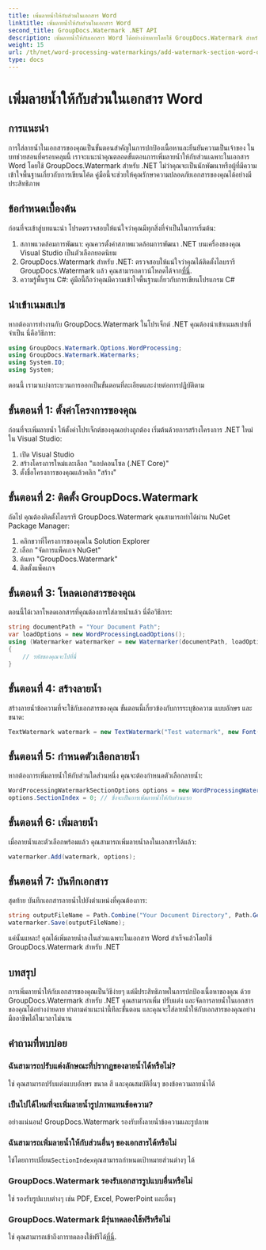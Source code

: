 ```yaml
---
title: เพิ่มลายน้ำให้กับส่วนในเอกสาร Word
linktitle: เพิ่มลายน้ำให้กับส่วนในเอกสาร Word
second_title: GroupDocs.Watermark .NET API
description: เพิ่มลายน้ำให้กับเอกสาร Word ได้อย่างง่ายดายโดยใช้ GroupDocs.Watermark สำหรับ .NET ปกป้องเนื้อหาของคุณด้วยคำแนะนำง่ายๆ นี้
weight: 15
url: /th/net/word-processing-watermarkings/add-watermark-section-word-docs/
type: docs
---
```

# เพิ่มลายน้ำให้กับส่วนในเอกสาร Word

## การแนะนำ
การใส่ลายน้ำในเอกสารของคุณเป็นขั้นตอนสำคัญในการปกป้องเนื้อหาและยืนยันความเป็นเจ้าของ ในบทช่วยสอนที่ครอบคลุมนี้ เราจะแนะนำคุณตลอดขั้นตอนการเพิ่มลายน้ำให้กับส่วนเฉพาะในเอกสาร Word โดยใช้ GroupDocs.Watermark สำหรับ .NET ไม่ว่าคุณจะเป็นนักพัฒนาหรือผู้ที่มีความเข้าใจพื้นฐานเกี่ยวกับการเขียนโค้ด คู่มือนี้จะช่วยให้คุณรักษาความปลอดภัยเอกสารของคุณได้อย่างมีประสิทธิภาพ
## ข้อกำหนดเบื้องต้น
ก่อนที่จะเข้าสู่บทแนะนำ โปรดตรวจสอบให้แน่ใจว่าคุณมีทุกสิ่งที่จำเป็นในการเริ่มต้น:
1. สภาพแวดล้อมการพัฒนา: คุณควรตั้งค่าสภาพแวดล้อมการพัฒนา .NET บนเครื่องของคุณ Visual Studio เป็นตัวเลือกยอดนิยม
2.  GroupDocs.Watermark สำหรับ .NET: ตรวจสอบให้แน่ใจว่าคุณได้ติดตั้งไลบรารี GroupDocs.Watermark แล้ว คุณสามารถดาวน์โหลดได้จาก[ที่นี่](https://releases.groupdocs.com/Watermark/net/).
3. ความรู้พื้นฐาน C#: คู่มือนี้ถือว่าคุณมีความเข้าใจพื้นฐานเกี่ยวกับการเขียนโปรแกรม C#
## นำเข้าเนมสเปซ
หากต้องการทำงานกับ GroupDocs.Watermark ในโปรเจ็กต์ .NET คุณต้องนำเข้าเนมสเปซที่จำเป็น นี่คือวิธีการ:
```csharp
using GroupDocs.Watermark.Options.WordProcessing;
using GroupDocs.Watermark.Watermarks;
using System.IO;
using System;
```
ตอนนี้ เรามาแบ่งกระบวนการออกเป็นขั้นตอนที่ละเอียดและง่ายต่อการปฏิบัติตาม
## ขั้นตอนที่ 1: ตั้งค่าโครงการของคุณ
ก่อนที่จะเพิ่มลายน้ำ ให้ตั้งค่าโปรเจ็กต์ของคุณอย่างถูกต้อง เริ่มต้นด้วยการสร้างโครงการ .NET ใหม่ใน Visual Studio:
1. เปิด Visual Studio
2. สร้างโครงการใหม่และเลือก "แอปคอนโซล (.NET Core)"
3. ตั้งชื่อโครงการของคุณแล้วคลิก "สร้าง"
## ขั้นตอนที่ 2: ติดตั้ง GroupDocs.Watermark
ถัดไป คุณต้องติดตั้งไลบรารี GroupDocs.Watermark คุณสามารถทำได้ผ่าน NuGet Package Manager:
1. คลิกขวาที่โครงการของคุณใน Solution Explorer
2. เลือก "จัดการแพ็คเกจ NuGet"
3. ค้นหา "GroupDocs.Watermark"
4. ติดตั้งแพ็คเกจ
## ขั้นตอนที่ 3: โหลดเอกสารของคุณ
ตอนนี้ได้เวลาโหลดเอกสารที่คุณต้องการใส่ลายน้ำแล้ว นี่คือวิธีการ:
```csharp
string documentPath = "Your Document Path";
var loadOptions = new WordProcessingLoadOptions();
using (Watermarker watermarker = new Watermarker(documentPath, loadOptions))
{
    // รหัสของคุณจะไปที่นี่
}
```
## ขั้นตอนที่ 4: สร้างลายน้ำ
สร้างลายน้ำข้อความที่จะใช้กับเอกสารของคุณ ขั้นตอนนี้เกี่ยวข้องกับการระบุข้อความ แบบอักษร และขนาด:
```csharp
TextWatermark watermark = new TextWatermark("Test watermark", new Font("Arial", 19));
```
## ขั้นตอนที่ 5: กำหนดตัวเลือกลายน้ำ
หากต้องการเพิ่มลายน้ำให้กับส่วนใดส่วนหนึ่ง คุณจะต้องกำหนดตัวเลือกลายน้ำ:
```csharp
WordProcessingWatermarkSectionOptions options = new WordProcessingWatermarkSectionOptions();
options.SectionIndex = 0; // ซึ่งจะเป็นการเพิ่มลายน้ำให้กับส่วนแรก
```
## ขั้นตอนที่ 6: เพิ่มลายน้ำ
เมื่อลายน้ำและตัวเลือกพร้อมแล้ว คุณสามารถเพิ่มลายน้ำลงในเอกสารได้แล้ว:
```csharp
watermarker.Add(watermark, options);
```
## ขั้นตอนที่ 7: บันทึกเอกสาร
สุดท้าย บันทึกเอกสารลายน้ำไปยังตำแหน่งที่คุณต้องการ:
```csharp
string outputFileName = Path.Combine("Your Document Directory", Path.GetFileName(documentPath));
watermarker.Save(outputFileName);
```
แค่นั้นแหละ! คุณได้เพิ่มลายน้ำลงในส่วนเฉพาะในเอกสาร Word สำเร็จแล้วโดยใช้ GroupDocs.Watermark สำหรับ .NET
## บทสรุป
การเพิ่มลายน้ำให้กับเอกสารของคุณเป็นวิธีง่ายๆ แต่มีประสิทธิภาพในการปกป้องเนื้อหาของคุณ ด้วย GroupDocs.Watermark สำหรับ .NET คุณสามารถเพิ่ม ปรับแต่ง และจัดการลายน้ำในเอกสารของคุณได้อย่างง่ายดาย ทำตามคำแนะนำนี้ทีละขั้นตอน และคุณจะใส่ลายน้ำให้กับเอกสารของคุณอย่างมืออาชีพได้ในเวลาไม่นาน
## คำถามที่พบบ่อย
### ฉันสามารถปรับแต่งลักษณะที่ปรากฏของลายน้ำได้หรือไม่?
ใช่ คุณสามารถปรับแต่งแบบอักษร ขนาด สี และคุณสมบัติอื่นๆ ของข้อความลายน้ำได้
### เป็นไปได้ไหมที่จะเพิ่มลายน้ำรูปภาพแทนข้อความ?
อย่างแน่นอน! GroupDocs.Watermark รองรับทั้งลายน้ำข้อความและรูปภาพ
### ฉันสามารถเพิ่มลายน้ำให้กับส่วนอื่นๆ ของเอกสารได้หรือไม่
 ใช่โดยการเปลี่ยน`SectionIndex`คุณสามารถกำหนดเป้าหมายส่วนต่างๆ ได้
### GroupDocs.Watermark รองรับเอกสารรูปแบบอื่นหรือไม่
ใช่ รองรับรูปแบบต่างๆ เช่น PDF, Excel, PowerPoint และอื่นๆ
### GroupDocs.Watermark มีรุ่นทดลองใช้ฟรีหรือไม่
 ใช่ คุณสามารถเข้าถึงการทดลองใช้ฟรีได้[ที่นี่](https://releases.groupdocs.com/).